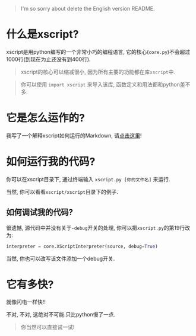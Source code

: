 > I'm so sorry about delete the English version README.

# 什么是xscript?
xscript是用python编写的一个非常小巧的编程语言, 它的核心(`core.py`)不会超过1000行(到现在为止还没有到400行).
> xscript的核心可以缩减很小, 因为所有主要的功能都在库`xscript`中.

> 你可以使用 `import xscript` 来导入该库, 函数定义和用法都和python差不多.

# 它是怎么运作的?
我写了一个解释xscript如何运行的Markdown, 请[点击这里](howto.md)!

# 如何运行我的代码?
你可以在xscript目录下, 通过终端输入 `xscript.py [你的文件名]` 来运行.

当然, 你可以看看`xscript/xscript`目录下的例子.

## 如何调试我的代码?
很遗憾, 源代码中并没有关于`-debug`开关的处理, 你可以把`xscript.py`的第19行改为:
```python
interpreter = core.XScriptInterpreter(source, debug=True)
```

当然, 你也可以改写该文件添加一个debug开关.

# 它有多快?
就像闪电一样快!!

不对, 不对, 这绝对不可能.只比python慢了一点.
> 你当然可以直接试一试!

